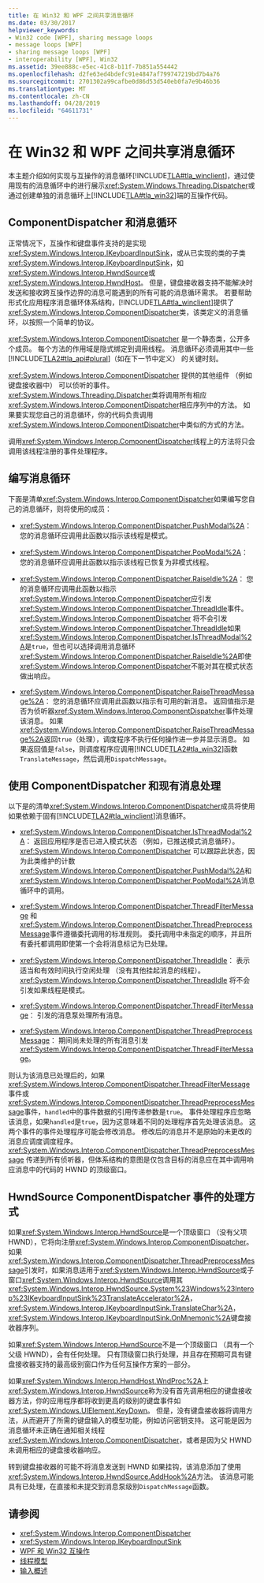 ```yaml
---
title: 在 Win32 和 WPF 之间共享消息循环
ms.date: 03/30/2017
helpviewer_keywords:
- Win32 code [WPF], sharing message loops
- message loops [WPF]
- sharing message loops [WPF]
- interoperability [WPF], Win32
ms.assetid: 39ee888c-e5ec-41c8-b11f-7b851a554442
ms.openlocfilehash: d2fe63ed4bdefc91e4847af799747219bd7b4a76
ms.sourcegitcommit: 2701302a99cafbe0d86d53d540eb0fa7e9b46b36
ms.translationtype: MT
ms.contentlocale: zh-CN
ms.lasthandoff: 04/28/2019
ms.locfileid: "64611731"
---
```

# <a name="sharing-message-loops-between-win32-and-wpf"></a>在 Win32 和 WPF 之间共享消息循环
本主题介绍如何实现与互操作的消息循环[!INCLUDE[TLA#tla_winclient](../../../../includes/tlasharptla-winclient-md.md)]，通过使用现有的消息循环中的进行展示<xref:System.Windows.Threading.Dispatcher>或通过创建单独的消息循环上[!INCLUDE[TLA#tla_win32](../../../../includes/tlasharptla-win32-md.md)]端的互操作代码。  
  
## <a name="componentdispatcher-and-the-message-loop"></a>ComponentDispatcher 和消息循环  
 正常情况下，互操作和键盘事件支持的是实现<xref:System.Windows.Interop.IKeyboardInputSink>，或从已实现的类的子类<xref:System.Windows.Interop.IKeyboardInputSink>，如<xref:System.Windows.Interop.HwndSource>或<xref:System.Windows.Interop.HwndHost>。 但是，键盘接收器支持不能解决时发送和接收跨互操作边界的消息可能遇到的所有可能的消息循环需求。 若要帮助形式化应用程序消息循环体系结构，[!INCLUDE[TLA#tla_winclient](../../../../includes/tlasharptla-winclient-md.md)]提供了<xref:System.Windows.Interop.ComponentDispatcher>类，该类定义的消息循环，以按照一个简单的协议。  
  
 <xref:System.Windows.Interop.ComponentDispatcher> 是一个静态类，公开多个成员。 每个方法的作用域是隐式绑定到调用线程。 消息循环必须调用其中一些[!INCLUDE[TLA2#tla_api#plural](../../../../includes/tla2sharptla-apisharpplural-md.md)]（如在下一节中定义） 的关键时刻。  
  
 <xref:System.Windows.Interop.ComponentDispatcher> 提供的其他组件 （例如键盘接收器中） 可以侦听的事件。 <xref:System.Windows.Threading.Dispatcher>类将调用所有相应<xref:System.Windows.Interop.ComponentDispatcher>相应序列中的方法。 如果要实现您自己的消息循环，你的代码负责调用<xref:System.Windows.Interop.ComponentDispatcher>中类似的方式的方法。  
  
 调用<xref:System.Windows.Interop.ComponentDispatcher>线程上的方法将只会调用该线程注册的事件处理程序。  
  
## <a name="writing-message-loops"></a>编写消息循环  
 下面是清单<xref:System.Windows.Interop.ComponentDispatcher>如果编写您自己的消息循环，则将使用的成员：  
  
- <xref:System.Windows.Interop.ComponentDispatcher.PushModal%2A>： 您的消息循环应调用此函数以指示该线程是模式。  
  
- <xref:System.Windows.Interop.ComponentDispatcher.PopModal%2A>： 您的消息循环应调用此函数以指示该线程已恢复为非模式线程。  
  
- <xref:System.Windows.Interop.ComponentDispatcher.RaiseIdle%2A>： 您的消息循环应调用此函数以指示<xref:System.Windows.Interop.ComponentDispatcher>应引发<xref:System.Windows.Interop.ComponentDispatcher.ThreadIdle>事件。 <xref:System.Windows.Interop.ComponentDispatcher> 将不会引发<xref:System.Windows.Interop.ComponentDispatcher.ThreadIdle>如果<xref:System.Windows.Interop.ComponentDispatcher.IsThreadModal%2A>是`true`，但也可以选择调用消息循环<xref:System.Windows.Interop.ComponentDispatcher.RaiseIdle%2A>即使<xref:System.Windows.Interop.ComponentDispatcher>不能对其在模式状态做出响应。  
  
- <xref:System.Windows.Interop.ComponentDispatcher.RaiseThreadMessage%2A>： 您的消息循环应调用此函数以指示有可用的新消息。 返回值指示是否为侦听器<xref:System.Windows.Interop.ComponentDispatcher>事件处理该消息。 如果<xref:System.Windows.Interop.ComponentDispatcher.RaiseThreadMessage%2A>返回`true`（处理），调度程序不执行任何操作进一步并显示消息。 如果返回值是`false`，则调度程序应调用[!INCLUDE[TLA2#tla_win32](../../../../includes/tla2sharptla-win32-md.md)]函数`TranslateMessage`，然后调用`DispatchMessage`。  
  
## <a name="using-componentdispatcher-and-existing-message-handling"></a>使用 ComponentDispatcher 和现有消息处理  
 以下是的清单<xref:System.Windows.Interop.ComponentDispatcher>成员将使用如果依赖于固有[!INCLUDE[TLA2#tla_winclient](../../../../includes/tla2sharptla-winclient-md.md)]消息循环。  
  
- <xref:System.Windows.Interop.ComponentDispatcher.IsThreadModal%2A>： 返回应用程序是否已进入模式状态 （例如，已推送模式消息循环）。 <xref:System.Windows.Interop.ComponentDispatcher> 可以跟踪此状态，因为此类维护的计数<xref:System.Windows.Interop.ComponentDispatcher.PushModal%2A>和<xref:System.Windows.Interop.ComponentDispatcher.PopModal%2A>消息循环中的调用。  
  
- <xref:System.Windows.Interop.ComponentDispatcher.ThreadFilterMessage> 和<xref:System.Windows.Interop.ComponentDispatcher.ThreadPreprocessMessage>事件遵循委托调用的标准规则。 委托调用中未指定的顺序，并且所有委托都调用即使第一个会将消息标记为已处理。  
  
- <xref:System.Windows.Interop.ComponentDispatcher.ThreadIdle>： 表示适当和有效时间执行空闲处理 （没有其他挂起消息的线程）。 <xref:System.Windows.Interop.ComponentDispatcher.ThreadIdle> 将不会引发如果线程是模式。  
  
- <xref:System.Windows.Interop.ComponentDispatcher.ThreadFilterMessage>： 引发的消息泵处理所有消息。  
  
- <xref:System.Windows.Interop.ComponentDispatcher.ThreadPreprocessMessage>： 期间尚未处理的所有消息引发<xref:System.Windows.Interop.ComponentDispatcher.ThreadFilterMessage>。  
  
 则认为该消息已处理后的，如果<xref:System.Windows.Interop.ComponentDispatcher.ThreadFilterMessage>事件或<xref:System.Windows.Interop.ComponentDispatcher.ThreadPreprocessMessage>事件，`handled`中的事件数据的引用传递参数是`true`。 事件处理程序应忽略该消息，如果`handled`是`true`，因为这意味着不同的处理程序首先处理该消息。 这两个事件的事件处理程序可能会修改消息。 修改后的消息并不是原始的未更改的消息应调度调度程序。 <xref:System.Windows.Interop.ComponentDispatcher.ThreadPreprocessMessage> 传递到所有侦听器，但体系结构的意图是仅包含目标的消息应在其中调用响应消息中的代码的 HWND 的顶级窗口。  
  
## <a name="how-hwndsource-treats-componentdispatcher-events"></a>HwndSource ComponentDispatcher 事件的处理方式  
 如果<xref:System.Windows.Interop.HwndSource>是一个顶级窗口 （没有父项 HWND），它将向注册<xref:System.Windows.Interop.ComponentDispatcher>。 如果<xref:System.Windows.Interop.ComponentDispatcher.ThreadPreprocessMessage>引发时，如果消息适用于<xref:System.Windows.Interop.HwndSource>或子窗口<xref:System.Windows.Interop.HwndSource>调用其<xref:System.Windows.Interop.HwndSource.System%23Windows%23Interop%23IKeyboardInputSink%23TranslateAccelerator%2A>， <xref:System.Windows.Interop.IKeyboardInputSink.TranslateChar%2A>，<xref:System.Windows.Interop.IKeyboardInputSink.OnMnemonic%2A>键盘接收器序列。  
  
 如果<xref:System.Windows.Interop.HwndSource>不是一个顶级窗口 （具有一个父级 HWND），会有任何处理。 只有顶级窗口执行处理，并且存在预期可具有键盘接收器支持的最高级别窗口作为任何互操作方案的一部分。  
  
 如果<xref:System.Windows.Interop.HwndHost.WndProc%2A>上<xref:System.Windows.Interop.HwndSource>称为没有首先调用相应的键盘接收器方法，你的应用程序都将收到更高的级别的键盘事件如<xref:System.Windows.UIElement.KeyDown>。 但是，没有键盘接收器将调用方法，从而避开了所需的键盘输入的模型功能，例如访问密钥支持。 这可能是因为消息循环未正确在通知相关线程<xref:System.Windows.Interop.ComponentDispatcher>，或者是因为父 HWND 未调用相应的键盘接收器响应。  
  
 转到键盘接收器的可能不将消息发送到 HWND 如果挂钩，该消息添加了使用<xref:System.Windows.Interop.HwndSource.AddHook%2A>方法。 该消息可能具有已处理，在直接和未提交到消息泵级别`DispatchMessage`函数。  
  
## <a name="see-also"></a>请参阅

- <xref:System.Windows.Interop.ComponentDispatcher>
- <xref:System.Windows.Interop.IKeyboardInputSink>
- [WPF 和 Win32 互操作](wpf-and-win32-interoperation.md)
- [线程模型](threading-model.md)
- [输入概述](input-overview.md)
